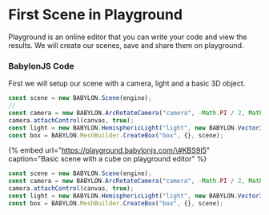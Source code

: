 # First Scene in Playground

Playground is an online editor that you can write your code and view the results. We will create our scenes, save and share them on playground.

### BabylonJS Code

First we will setup our scene with a camera, light and a basic 3D object. 

```typescript
const scene = new BABYLON.Scene(engine);
//
const camera = new BABYLON.ArcRotateCamera("camera", -Math.PI / 2, Math.PI / 2.5, 3, new BABYLON.Vector3(0, 0, 0), scene);
camera.attachControl(canvas, true);
const light = new BABYLON.HemisphericLight("light", new BABYLON.Vector3(0, 1, 0), scene);
const box = BABYLON.MeshBuilder.CreateBox("box", {}, scene);
```

{% embed url="https://playground.babylonjs.com/\#KBS9I5" caption="Basic scene with a cube on playground editor" %}

```typescript
const scene = new BABYLON.Scene(engine);
const camera = new BABYLON.ArcRotateCamera("camera", -Math.PI / 2, Math.PI / 2.5, 3, new BABYLON.Vector3(0, 0, 0), scene);
camera.attachControl(canvas, true);
const light = new BABYLON.HemisphericLight("light", new BABYLON.Vector3(0, 1, 0), scene);
const box = BABYLON.MeshBuilder.CreateBox("box", {}, scene);
```

